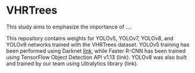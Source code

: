# VHRTrees
This study aims to emphasize the importance of ....

This repository contains weights for YOLOv5, YOLOv7, YOLOv8, and YOLOv9 networks trained with the VHRTrees dataset. YOLOv5 training has been performed using Darknet [link](((https://www.mdpi.com/2072-4292/16/2/335))), while Faster R-CNN has been trained using TensorFlow Object Detection API v1.13 (link). YOLOv8 was also built and trained by our team using Ultralytics library (link).
